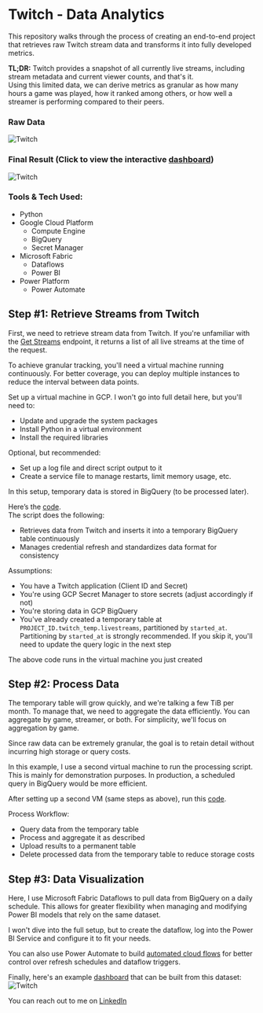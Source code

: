 # Twitch - Data Analytics

This repository walks through the process of creating an end-to-end project that retrieves raw Twitch stream data and transforms it into fully developed metrics.

**TL;DR:** Twitch provides a snapshot of all currently live streams, including stream metadata and current viewer counts, and that's it.  
Using this limited data, we can derive metrics as granular as how many hours a game was played, how it ranked among others, or how well a streamer is performing compared to their peers.

### Raw Data
![Twitch](https://github.com/gustavo-alvarenga/About-me/blob/main/Twitch%20Streams.png)

### Final Result (Click to view the interactive [dashboard](https://app.powerbi.com/view?r=eyJrIjoiZWI2Y2M2MTgtMDYzZS00ZjBlLTlhMzAtNmJiZmVhMzdjMTBmIiwidCI6ImI1NzZhZTMzLWM3MzAtNDk5Ny1iZWY3LTQxODkxMjQzZGJkZSJ9))
![Twitch](https://github.com/gustavo-alvarenga/About-me/blob/main/Twitch%20Streams%20Dashboard.png)

### Tools & Tech Used:
* Python
* Google Cloud Platform  
  * Compute Engine  
  * BigQuery  
  * Secret Manager
* Microsoft Fabric  
  * Dataflows  
  * Power BI
* Power Platform  
  * Power Automate

## Step #1: Retrieve Streams from Twitch

First, we need to retrieve stream data from Twitch. If you're unfamiliar with the [Get Streams](https://dev.twitch.tv/docs/api/reference/#get-streams) endpoint, it returns a list of all live streams at the time of the request.

To achieve granular tracking, you'll need a virtual machine running continuously. For better coverage, you can deploy multiple instances to reduce the interval between data points.

Set up a virtual machine in GCP. I won't go into full detail here, but you'll need to:
* Update and upgrade the system packages
* Install Python in a virtual environment
* Install the required libraries

Optional, but recommended:
* Set up a log file and direct script output to it
* Create a service file to manage restarts, limit memory usage, etc.

In this setup, temporary data is stored in BigQuery (to be processed later).

Here’s the [code](https://github.com/gustavo-alvarenga/Twitch/blob/main/%231%20Twitch%20Streams.py).  
The script does the following:
* Retrieves data from Twitch and inserts it into a temporary BigQuery table continuously
* Manages credential refresh and standardizes data format for consistency

Assumptions:
* You have a Twitch application (Client ID and Secret)
* You're using GCP Secret Manager to store secrets (adjust accordingly if not)
* You're storing data in GCP BigQuery
* You've already created a temporary table at `PROJECT_ID.twitch_temp.livestreams`, partitioned by `started_at`. Partitioning by `started_at` is strongly recommended. If you skip it, you'll need to update the query logic in the next step

The above code runs in the virtual machine you just created

## Step #2: Process Data

The temporary table will grow quickly, and we're talking a few TiB per month. To manage that, we need to aggregate the data efficiently. You can aggregate by game, streamer, or both. For simplicity, we'll focus on aggregation by game.

Since raw data can be extremely granular, the goal is to retain detail without incurring high storage or query costs.

In this example, I use a second virtual machine to run the processing script. This is mainly for demonstration purposes. In production, a scheduled query in BigQuery would be more efficient.

After setting up a second VM (same steps as above), run this [code](https://github.com/gustavo-alvarenga/Twitch/blob/main/%232%20Processing%20Data).

Process Workflow:
* Query data from the temporary table
* Process and aggregate it as described
* Upload results to a permanent table
* Delete processed data from the temporary table to reduce storage costs

## Step #3: Data Visualization

Here, I use Microsoft Fabric Dataflows to pull data from BigQuery on a daily schedule. This allows for greater flexibility when managing and modifying Power BI models that rely on the same dataset.

I won't dive into the full setup, but to create the dataflow, log into the Power BI Service and configure it to fit your needs.

You can also use Power Automate to build [automated cloud flows](https://make.powerautomate.com/) for better control over refresh schedules and dataflow triggers.

Finally, here's an example [dashboard](https://app.powerbi.com/view?r=eyJrIjoiZWI2Y2M2MTgtMDYzZS00ZjBlLTlhMzAtNmJiZmVhMzdjMTBmIiwidCI6ImI1NzZhZTMzLWM3MzAtNDk5Ny1iZWY3LTQxODkxMjQzZGJkZSJ9) that can be built from this dataset:  
![Twitch](https://github.com/gustavo-alvarenga/About-me/blob/main/Twitch%20Streams%20Dashboard.png)

You can reach out to me on [LinkedIn](https://www.linkedin.com/in/gustavo-alvarenga/)
